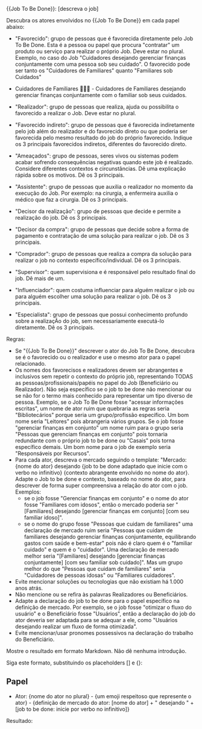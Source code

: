{{Job To Be Done}}: [descreva o job]

Descubra os atores envolvidos no {{Job To Be Done}} em cada papel abaixo:
- "Favorecido": grupo de pessoas que é favorecida diretamente pelo Job To Be Done. Esta é a pessoa ou papel que procura "contratar" um produto ou serviço para realizar o próprio Job. Deve estar no plural. Exemplo, no caso do Job "Cuidadores desejando gerenciar finanças conjuntamente com uma pessoa sob seu cuidado". O favorecido pode ser tanto os "Cuidadores de Familiares" quanto "Familiares sob Cuidados"
- Cuidadores de Familiares 🧑‍🤝‍🧑 - Cuidadores de Familiares desejando gerenciar finanças conjuntamente com o familiar sob seus cuidados.

- "Realizador": grupo de pessoas que realiza, ajuda ou possibilita o favorecido a realizar o Job. Deve estar no plural.
- "Favorecido indireto": grupo de pessoas que é favorecida indiretamente pelo job além do realizador e do favorecido direto ou que poderia ser favorecida pelo mesmo resultado do job do próprio favorecido. Indique os 3 principais favorecidos indiretos, diferentes do favorecido direto.
- "Ameaçados": grupo de pessoas, seres vivos ou sistemas podem acabar sofrendo consequências negativas quando este job é realizado. Considere diferentes contextos e circunstâncias. Dê uma explicação rápida sobre os motivos. Dê os 3 principais.
- "Assistente": grupo de pessoas que auxilia o realizador no momento da execução do Job. Por exemplo: na cirurgia, a enfermeira auxilia o médico que faz a cirurgia. Dê os 3 principais.
- "Decisor da realização": grupo de pessoas que decide e permite a realização do job. Dê os 3 principais.
- "Decisor da compra": grupo de pessoas que decide sobre a forma de pagamento e contratação de uma solução para realizar o job. Dê os 3 principais.
- "Comprador": grupo de pessoas que realiza a compra da solução para realizar o job no contexto específico/individual. Dê os 3 principais.
- "Supervisor": quem supervisiona e é responsável pelo resultado final do job. Dê mais de um.
- "Influenciador": quem costuma influenciar para alguém realizar o job ou para alguém escolher uma solução para realizar o job. Dê os 3 principais.
- "Especialista": grupo de pessoas que possui conhecimento profundo sobre a realizaçÃo do job, sem necessariamente executá-lo diretamente. Dê os 3 principais.


Regras:
- Se "{{Job To Be Done}}" descrever o ator do Job To Be Done, descubra se é o favorecido ou o realizador e use o mesmo ator para o papel relacionado.
- Os nomes dos favorecisos e realizadores devem ser abrangentes e inclusivos sem repetir o contexto do próprio job, representando TODAS as pessoas/profissionais/papéis no papel do Job (Beneficiário ou Realizador). Não seja específico se o job to be done não mencionar ou se não for o termo mais conhecido para representar um tipo diverso de pessoa. Exemplo, se o Job To Be Done fosse "acessar informações escritas", um nome de ator ruim que quebraria as regras seria "Bibliotecários" porque seria um grupo/profissão específico. Um bom nome seria "Leitores" pois abrangeria vários grupos. Se o job fosse "gerenciar finanças em conjunto" um nome ruim para o grupo seria "Pessoas que gerenciam finanças em conjunto" pois tornaria redundante com o próprio job to be done ou "Casais" pois torna específico demais. Um bom nome para o job de exemplo seria "Responsáveis por Recursos". 
- Para cada ator, descreva o mercado seguindo o template: "Mercado: {nome do ator} desejando {job to be done adaptado que inicie com o verbo no infinitivo} {contexto abrangente envolvido no nome do ator}. Adapte o Job to be done e contexto, baseado no nome do ator, para descrever de forma super compreensiva a relação do ator com o job. Exemplos: 
    - se o job fosse "Gerenciar finanças em conjunto" e o nome do ator fosse "Familiares com idosos", então o mercado poderia ser "[Familiares] desejando [gerenciar finanças em conjunto] [com seu familiar idoso]".
    - se o nome do grupo fosse "Pessoas que cuidam de familiares" uma declaração de mercado ruim seria "Pessoas que cuidam de familiares desejando gerenciar finanças conjuntamente, equilibrando gastos com saúde e bem-estar" pois não é claro quem é o "familiar cuidado" e quem é o "cuidador". Uma declaração de mercado melhor seria "[Familiares] desejando [gerenciar finanças conjuntamente] [com seu familiar sob cuidado]". Mas um grupo melhor do que "Pessoas que cuidam de familiares" seria "Cuidadores de pessoas idosas" ou "Familiares cuidadores".
- Evite mencionar soluções ou tecnologias que não existiam há 1.000 anos atrás.
- Não mencione ou se refira às palavras Realizadores ou Beneficiários.
- Adapte a declaração do job to be done para o papel específico na definição de mercado. Por exemplo, se o job fosse "otimizar o fluxo do usuário" e o Beneficiário fosse "Usuários", então a declaração do job do ator deveria ser adaptada para se adequar a ele, como "Usuários desejando realizar um fluxo de forma otimizada". 
- Evite mencionar/usar pronomes possessivos na declaração do trabalho do Beneficiário.

Mostre o resultado em formato Markdown. Não dê nenhuma introdução.

Siga este formato, substituindo os placeholders [] e {}:
## Papel
- Ator: {nome do ator no plural} - {um emoji respeitoso que represente o ator} - {definição de mercado do ator: [nome do ator] + " desejando " + [job to be done: inicie por verbo no infinitivo]} 

Resultado: